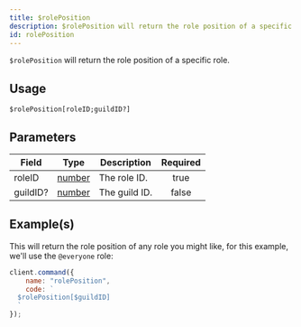 ```yaml
---
title: $rolePosition
description: $rolePosition will return the role position of a specific role.
id: rolePosition
---
```


`$rolePosition` will return the role position of a specific role.

## Usage

```aoi
$rolePosition[roleID;guildID?]
```

## Parameters

| Field    | Type                                                                                              | Description   | Required |
| -------- | ------------------------------------------------------------------------------------------------- | ------------- | :------: |
| roleID   | [number](https://developer.mozilla.org/en-US/docs/Web/JavaScript/Reference/Global_Objects/Number) | The role ID.  |   true   |
| guildID? | [number](https://developer.mozilla.org/en-US/docs/Web/JavaScript/Reference/Global_Objects/Number) | The guild ID. |  false   |

## Example(s)

This will return the role position of any role you might like, for this example, we'll use the `@everyone` role:

```javascript
client.command({
    name: "rolePosition",
    code: `
  $rolePosition[$guildID]
  `
});
```
